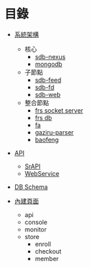 
# 目錄

- [系統架構](https://github.com/Org08/sdb-nexus/tree/master/docs/Architecture)
  - 核心
    - [sdb-nexus](https://github.com/Org08/sdb-nexus/blob/master/docs/Architecture/sdb-nexus.md)
    - [mongodb](https://github.com/Org08/sdb-nexus/blob/master/docs/Architecture/mongodb.md)
  - 子節點
    - [sdb-feed](https://github.com/Org08/sdb-nexus/blob/master/docs/Architecture/sub-nodes.md#sdb-feed)
    - [sdb-fd](https://github.com/Org08/sdb-nexus/blob/master/docs/Architecture/sub-nodes.md#sdb-fd)
    - [sdb-web](https://github.com/Org08/sdb-nexus/blob/master/docs/Architecture/sub-nodes.md#sdb-web)
  - 整合節點
    - [frs socket server](https://github.com/Org08/sdb-nexus/blob/master/docs/Architecture/intergated-nodes.md#frs-socket-server)
    - [frs db](https://github.com/Org08/sdb-nexus/blob/master/docs/Architecture/intergated-nodes.md#frs-db)
    - [fa](https://github.com/Org08/sdb-nexus/blob/master/docs/Architecture/intergated-nodes.md#fa)
    - [gaziru-parser](https://github.com/Org08/sdb-nexus/blob/master/docs/Architecture/intergated-nodes.md#gaziru-parser)
    - [baofeng](https://github.com/Org08/sdb-nexus/blob/master/docs/Architecture/intergated-nodes.md#baofeng)

- [API](https://github.com/Org08/sdb-nexus/tree/master/docs/API)
  - [SrAPI](https://github.com/Org08/sdb-nexus/blob/master/docs/API/SrAPI/README.md)
  - [WebService](https://github.com/Org08/sdb-nexus/blob/master/docs/API/WebService.md)

- [DB Schema](https://github.com/Org08/sdb-nexus/blob/master/docs/DBSchema/README.md)

- [內建頁面](https://github.com/Org08/sdb-nexus/tree/master/docs/Pages)
  - api
  - console
  - monitor
  - store
    - enroll
    - checkout
    - member

